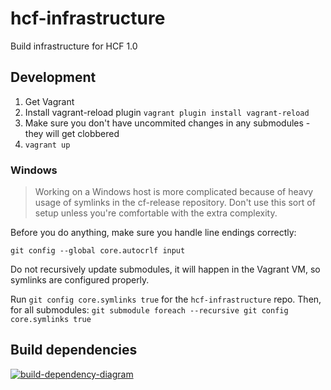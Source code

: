 # hcf-infrastructure

Build infrastructure for HCF 1.0

## Development

1. Get Vagrant
2. Install vagrant-reload plugin
`vagrant plugin install vagrant-reload`
3. Make sure you don't have uncommited changes in any submodules - they will get clobbered
4. `vagrant up`

### Windows

> Working on a Windows host is more complicated because of heavy usage of symlinks
> in the cf-release repository.
> Don't use this sort of setup unless you're comfortable with the extra complexity.

Before you do anything, make sure you handle line endings correctly:

`git config --global core.autocrlf input`

Do not recursively update submodules, it will happen in the Vagrant VM,
so symlinks are configured properly.

Run `git config core.symlinks true` for the `hcf-infrastructure` repo.
Then, for all submodules: `git submodule foreach --recursive git config core.symlinks true`

## Build dependencies

[![build-dependency-diagram](https://docs.google.com/drawings/d/130BRY-lElCWVEczOg4VtMGUSiGgJj8GBBw9Va5B-vLg/export/png)](https://docs.google.com/drawings/d/130BRY-lElCWVEczOg4VtMGUSiGgJj8GBBw9Va5B-vLg/edit?usp=sharing)
